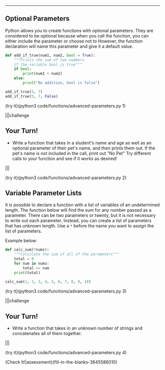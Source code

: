 ----------

## Optional Parameters

Python allows you to create functions with optional parameters. They are considered to be optional because when you call the function, you can either include the parameter or choose not to However, the function declaration will name this parameter and give it a default value.

```python
def add_if_true(num1, num2, bool = True):
    """Prints the sum of two numbers
    if the variable bool is true"""
    if bool:
        print(num1 + num2)
    else:
        print("No addition, bool is false")

add_if_true(5, 7)
add_if_true(5, 7, False)
```

{try it}(python3 code/functions/advanced-parameters.py 1)

|||challenge
## Your Turn!
- Write a function that takes in a student's name and age as well as an optional parameter of their pet's name, and then prints them out. If the pet's name is not included in the call, print out "No Pet" Try different calls to your function and see if it works as desired!

<!---add solution in here-->

|||

{try it}(python3 code/functions/advanced-parameters.py 2)

## Variable Parameter Lists
<!---too complex-->

It is possible to declare a function with a list of variables of an undetermined length. The function below will find the sum for any number passed as a parameter. There can be two parameters or twenty, but it is not necessary to write out each parameter. Instead, you can create a list of parameters that has unknown length. Use a `*` before the name you want to assign the list of parameters. 

Example below:
```python
def calc_sum(*nums):
    """Calculate the sum of all of the parameters"""
    total = 0
    for num in nums:
        total += num
    print(total)
    
calc_sum(1, 2, 3, 4, 5, 6, 7, 8, 9, 10)
```

{try it}(python3 code/functions/advanced-parameters.py 3)

|||challenge
## Your Turn!
- Write a function that takes in an unknown number of strings and concatenates all of them together.

|||

{try it}(python3 code/functions/advanced-parameters.py 4)

{Check It!|assessment}(fill-in-the-blanks-3645586010)
